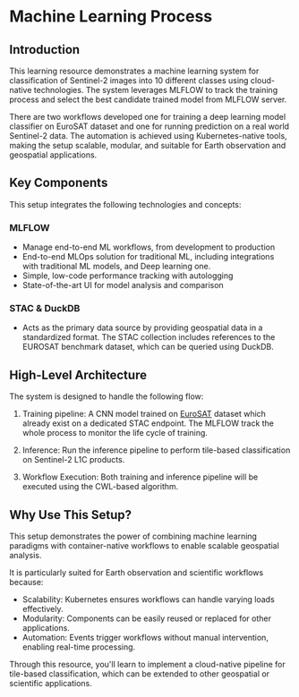# Machine Learning Process


## Introduction

This learning resource demonstrates a machine learning system for classification of Sentinel-2 images into 10 different classes using cloud-native technologies. The system leverages MLFLOW to track the training process and select the best candidate trained model from MLFLOW server. 

There are two workflows developed one for training a deep learning model classifier on EuroSAT dataset and one for running prediction on a real world Sentinel-2 data.  The automation is achieved using Kubernetes-native tools, making the setup scalable, modular, and suitable for Earth observation and geospatial applications.



## Key Components

This setup integrates the following technologies and concepts:

### MLFLOW

* Manage end-to-end ML workflows, from development to production
* End-to-end MLOps solution for traditional ML, including integrations with traditional ML models, and Deep learning one.
* Simple, low-code performance tracking with autologging
* State-of-the-art UI for model analysis and comparison

### STAC & DuckDB

* Acts as the primary data source by providing geospatial data in a standardized format. The STAC collection includes references to the EUROSAT benchmark dataset, which can be queried using DuckDB.

## High-Level Architecture

The system is designed to handle the following flow:

1. Training pipeline: A CNN model trained on [EuroSAT](https://github.com/phelber/EuroSAT) dataset which already exist on a dedicated STAC endpoint. The MLFLOW track the whole process to monitor the life cycle of training.

2. Inference: Run the inference pipeline to perform tile-based classification on Sentinel-2 L1C products.

4. Workflow Execution: Both training and inference pipeline will be executed using the CWL-based algorithm.


## Why Use This Setup?

This setup demonstrates the power of combining machine learning paradigms with container-native workflows to enable scalable geospatial analysis.

It is particularly suited for Earth observation and scientific workflows because:

* Scalability: Kubernetes ensures workflows can handle varying loads effectively.
* Modularity: Components can be easily reused or replaced for other applications.
* Automation: Events trigger workflows without manual intervention, enabling real-time processing.

Through this resource, you'll learn to implement a cloud-native pipeline for tile-based classification, which can be extended to other geospatial or scientific applications.




